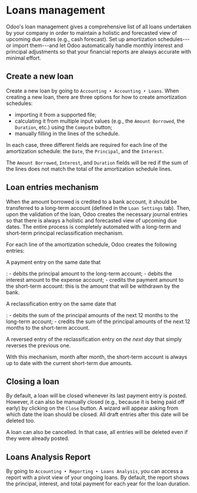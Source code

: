 # Loans management

Odoo\'s loan management gives a comprehensive list of all loans
undertaken by your company in order to maintain a holistic and
forecasted view of upcoming due dates (e.g., cash forecast). Set up
amortization schedules---or import them---and let Odoo automatically
handle monthly interest and principal adjustments so that your financial
reports are always accurate with minimal effort.

## Create a new loan

Create a new loan by going to
`Accounting ‣ Accounting ‣ Loans`. When creating a new loan, there are three options
for how to create amortization schedules:

- importing it from a supported file;
- calculating it from multiple input values (e.g., the
  `Amount Borrowed`, the
  `Duration`, etc.) using the
  `Compute` button;
- manually filling in the lines of the schedule.

In each case, three different fields are required for each line of the
amortization schedule: the `Date`,
the `Principal`, and the
`Interest`.

The `Amount Borrowed`,
`Interest`, and
`Duration` fields will be red if the
sum of the lines does not match the total of the amortization schedule
lines.

## Loan entries mechanism

When the amount borrowed is credited to a bank account, it should be
transferred to a long-term account (defined in the
`Loan Settings` tab). Then, upon the
validation of the loan, Odoo creates the necessary journal entries so
that there is always a holistic and forecasted view of upcoming due
dates. The entire process is completely automated with a long-term and
short-term principal reclassification mechanism.

For each line of the amortization schedule, Odoo creates the following
entries:

A payment entry on the same date that

:   - debits the principal amount to the long-term account;
    - debits the interest amount to the expense account;
    - credits the payment amount to the short-term account: this is the
      amount that will be withdrawn by the bank.

A reclassification entry on the same date that

:   - debits the sum of the principal amounts of the next 12 months to
      the long-term account;
    - credits the sum of the principal amounts of the next 12 months to
      the short-term account.

A reversed entry of the reclassification entry on *the next day* that
simply reverses the previous one.

With this mechanism, month after month, the short-term account is always
up to date with the current short-term due amounts.

## Closing a loan

By default, a loan will be closed whenever its last payment entry is
posted. However, it can also be manually closed (e.g., because it is
being paid off early) by clicking on the `Close` button. A wizard will appear asking from which date the
loan should be closed. All draft entries after this date will be deleted
too.

A loan can also be cancelled. In that case, all entries will be deleted
even if they were already posted.

## Loans Analysis Report

By going to
`Accounting ‣ Reporting ‣ Loans Analysis`, you can access a report with a pivot view of your
ongoing loans. By default, the report shows the principal, interest, and
total payment for each year for the loan duration.
